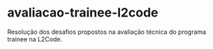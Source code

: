 # avaliacao-trainee-l2code
Resolução dos desafios propostos na avaliação técnica do programa trainee na L2Code.
